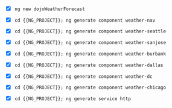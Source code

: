 - [x] `ng new dojoWeatherForecast`
- [x] `cd {{NG_PROJECT}}; ng generate component weather-nav`
- [x] `cd {{NG_PROJECT}}; ng generate component weather-seattle`
- [x] `cd {{NG_PROJECT}}; ng generate component weather-sanjose`
- [x] `cd {{NG_PROJECT}}; ng generate component weather-burbank`
- [x] `cd {{NG_PROJECT}}; ng generate component weather-dallas`
- [x] `cd {{NG_PROJECT}}; ng generate component weather-dc`
- [x] `cd {{NG_PROJECT}}; ng generate component weather-chicago`
- [x] `cd {{NG_PROJECT}}; ng generate service http`

